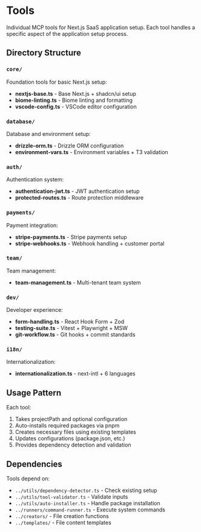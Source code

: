 # Tools

Individual MCP tools for Next.js SaaS application setup. Each tool handles a specific aspect of the application setup process.

## Directory Structure

### `core/`
Foundation tools for basic Next.js setup:
- **nextjs-base.ts** - Base Next.js + shadcn/ui setup
- **biome-linting.ts** - Biome linting and formatting
- **vscode-config.ts** - VSCode editor configuration

### `database/`
Database and environment setup:
- **drizzle-orm.ts** - Drizzle ORM configuration
- **environment-vars.ts** - Environment variables + T3 validation

### `auth/`
Authentication system:
- **authentication-jwt.ts** - JWT authentication setup
- **protected-routes.ts** - Route protection middleware

### `payments/`
Payment integration:
- **stripe-payments.ts** - Stripe payments setup
- **stripe-webhooks.ts** - Webhook handling + customer portal

### `team/`
Team management:
- **team-management.ts** - Multi-tenant team system

### `dev/`
Developer experience:
- **form-handling.ts** - React Hook Form + Zod
- **testing-suite.ts** - Vitest + Playwright + MSW
- **git-workflow.ts** - Git hooks + commit standards

### `i18n/`
Internationalization:
- **internationalization.ts** - next-intl + 6 languages

## Usage Pattern

Each tool:
1. Takes projectPath and optional configuration
2. Auto-installs required packages via pnpm
3. Creates necessary files using existing templates
4. Updates configurations (package.json, etc.)
5. Provides dependency detection and validation

## Dependencies

Tools depend on:
- `../utils/dependency-detector.ts` - Check existing setup
- `../utils/tool-validator.ts` - Validate inputs
- `../utils/auto-installer.ts` - Handle package installation
- `../runners/command-runner.ts` - Execute system commands
- `../creators/` - File creation functions
- `../templates/` - File content templates